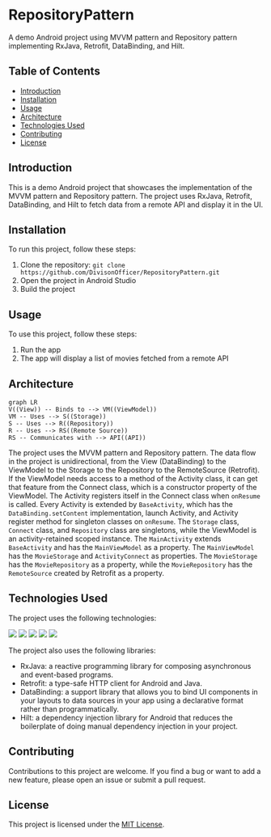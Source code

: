 # RepositoryPattern

A demo Android project using MVVM pattern and Repository pattern implementing RxJava, Retrofit, DataBinding, and Hilt.

## Table of Contents

- [Introduction](#introduction)
- [Installation](#installation)
- [Usage](#usage)
- [Architecture](#architecture)
- [Technologies Used](#technologies-used)
- [Contributing](#contributing)
- [License](#license)

## Introduction

This is a demo Android project that showcases the implementation of the MVVM pattern and Repository pattern. The project uses RxJava, Retrofit, DataBinding, and Hilt to fetch data from a remote API and display it in the UI.

## Installation

To run this project, follow these steps:

1. Clone the repository: `git clone https://github.com/DivisonOfficer/RepositoryPattern.git`
2. Open the project in Android Studio
3. Build the project

## Usage

To use this project, follow these steps:

1. Run the app
2. The app will display a list of movies fetched from a remote API

## Architecture

```mermaid
graph LR
V((View)) -- Binds to --> VM((ViewModel))
VM -- Uses --> S((Storage))
S -- Uses --> R((Repository))
R -- Uses --> RS((Remote Source))
RS -- Communicates with --> API((API))
```

The project uses the MVVM pattern and Repository pattern. The data flow in the project is unidirectional, from the View (DataBinding) to the ViewModel to the Storage to the Repository to the RemoteSource (Retrofit). If the ViewModel needs access to a method of the Activity class, it can get that feature from the Connect class, which is a constructor property of the ViewModel. The Activity registers itself in the Connect class when `onResume` is called. Every Activity is extended by `BaseActivity`, which has the `DataBinding.setContent` implementation, launch Activity, and Activity register method for singleton classes on `onResume`. The `Storage` class, `Connect` class, and `Repository` class are singletons, while the ViewModel is an activity-retained scoped instance. The `MainActivity` extends `BaseActivity` and has the `MainViewModel` as a property. The `MainViewModel` has the `MovieStorage` and `ActivityConnect` as properties. The `MovieStorage` has the `MovieRepository` as a property, while the `MovieRepository` has the `RemoteSource` created by Retrofit as a property.


## Technologies Used

The project uses the following technologies:
<p>
    <img src="https://img.shields.io/badge/Java-1.8-blue">
    <img src="https://img.shields.io/badge/Android-SDK%2030-green">
    <img src="https://img.shields.io/badge/Hilt-2.4.4-yellow">
    <img src="https://img.shields.io/badge/RxJava-3.1.6-orange">
    <img src="https://img.shields.io/badge/Retrofit2-2.9.0-red">
  </p>

The project also uses the following libraries:

- RxJava: a reactive programming library for composing asynchronous and event-based programs.
- Retrofit: a type-safe HTTP client for Android and Java.
- DataBinding: a support library that allows you to bind UI components in your layouts to data sources in your app using a declarative format rather than programmatically.
- Hilt: a dependency injection library for Android that reduces the boilerplate of doing manual dependency injection in your project.

## Contributing

Contributions to this project are welcome. If you find a bug or want to add a new feature, please open an issue or submit a pull request.

## License

This project is licensed under the [MIT License](https://opensource.org/licenses/MIT).
